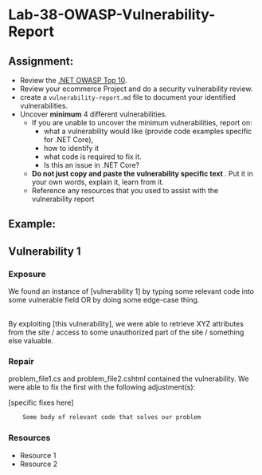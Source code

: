 # Lab-38-OWASP-Vulnerability-Report
## Assignment:
- Review the [.NET OWASP Top 10](https://www.owasp.org/index.php/.NET_Security_Cheat_Sheet).
- Review your ecommerce Project and do a security vulnerability review.  
- create a `vulnerability-report.md` file to document your identified vulnerabilities. 
- Uncover <strong>minimum</strong> 4 different vulnerabilities. 
	- If you are unable to uncover the minimum vulnerabilities, report on:
		- what a vulnerability would like (provide code examples specific for .NET Core), 
		- how to identify it
		- what code is required to fix it. 
		- Is this an issue in .NET Core? 
	- <strong> Do not just copy and paste the vulnerability specific text </strong>. Put it in your own words, explain it, learn from it. 
	- Reference any resources that you used to assist with the vulnerability report


## Example:

## Vulnerability 1
### Exposure
We found an instance of [vulnerability 1] by typing some relevant code into some vulnerable field OR by doing some edge-case thing.</p>
<br />
By exploiting [this vulnerability], we were able to retrieve XYZ attributes from the site / access to some unauthorized part of the site / something else valuable.

### Repair
problem_file1.cs and problem_file2.cshtml contained the vulnerability. We were able to fix the first with the following adjustment(s):

[specific fixes here]

```csharp
	Some body of relevant code that solves our problem
```

### Resources
- Resource 1
- Resource 2
